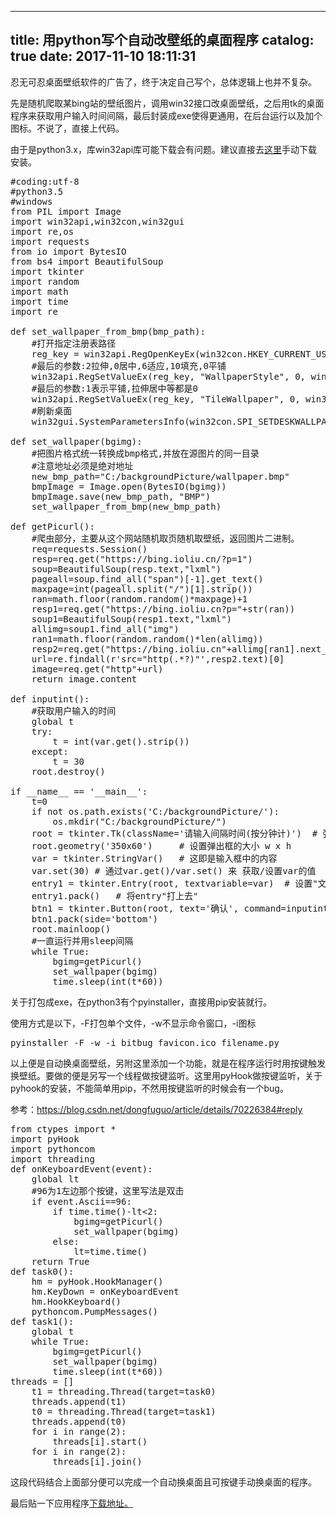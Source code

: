 
---
title: 用python写个自动改壁纸的桌面程序
catalog: true
date: 2017-11-10 18:11:31
---

忍无可忍桌面壁纸软件的广告了，终于决定自己写个，总体逻辑上也并不复杂。

先是随机爬取某bing站的壁纸图片，调用win32接口改桌面壁纸，之后用tk的桌面程序来获取用户输入时间间隔，最后封装成exe使得更通用，在后台运行以及加个图标。<!--more-->不说了，直接上代码。

由于是python3.x，库win32api库可能下载会有问题。建议直接去<a href="https://sourceforge.net/projects/pywin32/">这里</a>手动下载安装。
<pre>#coding:utf-8
#python3.5
#windows
from PIL import Image
import win32api,win32con,win32gui  
import re,os  
import requests
from io import BytesIO
from bs4 import BeautifulSoup
import tkinter
import random
import math
import time
import re

def set_wallpaper_from_bmp(bmp_path):  
    #打开指定注册表路径  
    reg_key = win32api.RegOpenKeyEx(win32con.HKEY_CURRENT_USER,"Control Panel\\Desktop",0,win32con.KEY_SET_VALUE)  
    #最后的参数:2拉伸,0居中,6适应,10填充,0平铺  
    win32api.RegSetValueEx(reg_key, "WallpaperStyle", 0, win32con.REG_SZ, "2")  
    #最后的参数:1表示平铺,拉伸居中等都是0  
    win32api.RegSetValueEx(reg_key, "TileWallpaper", 0, win32con.REG_SZ, "0")  
    #刷新桌面  
    win32gui.SystemParametersInfo(win32con.SPI_SETDESKWALLPAPER,bmp_path, win32con.SPIF_SENDWININICHANGE)  
  
def set_wallpaper(bgimg):  
    #把图片格式统一转换成bmp格式,并放在源图片的同一目录  
    #注意地址必须是绝对地址
    new_bmp_path="C:/backgroundPicture/wallpaper.bmp"
    bmpImage = Image.open(BytesIO(bgimg))
    bmpImage.save(new_bmp_path, "BMP")  
    set_wallpaper_from_bmp(new_bmp_path)  

def getPicurl():
    #爬虫部分，主要从这个网站随机取页随机取壁纸，返回图片二进制。
    req=requests.Session()
    resp=req.get("https://bing.ioliu.cn/?p=1")
    soup=BeautifulSoup(resp.text,"lxml")
    pageall=soup.find_all("span")[-1].get_text()
    maxpage=int(pageall.split("/")[1].strip())
    ran=math.floor(random.random()*maxpage)+1
    resp1=req.get("https://bing.ioliu.cn?p="+str(ran))
    soup1=BeautifulSoup(resp1.text,"lxml")
    allimg=soup1.find_all("img")
    ran1=math.floor(random.random()*len(allimg))
    resp2=req.get("https://bing.ioliu.cn"+allimg[ran1].next_sibling['href'])
    url=re.findall(r'src="http(.*?)"',resp2.text)[0]
    image=req.get("http"+url)
    return image.content

def inputint():
    #获取用户输入的时间
    global t
    try:
        t = int(var.get().strip())
    except:
        t = 30
    root.destroy()

if __name__ == '__main__':  
    t=0
    if not os.path.exists('C:/backgroundPicture/'):
        os.mkdir("C:/backgroundPicture/")
    root = tkinter.Tk(className='请输入间隔时间(按分钟计)')  # 弹出框框名
    root.geometry('350x60')     # 设置弹出框的大小 w x h
    var = tkinter.StringVar()   # 这即是输入框中的内容
    var.set(30) # 通过var.get()/var.set() 来 获取/设置var的值
    entry1 = tkinter.Entry(root, textvariable=var)  # 设置"文本变量"为var
    entry1.pack()   # 将entry"打上去"
    btn1 = tkinter.Button(root, text='确认', command=inputint)     # 按下此按钮(Input), 触发inputint函数
    btn1.pack(side='bottom')
    root.mainloop()
    #一直运行并用sleep间隔
    while True:
        bgimg=getPicurl()
        set_wallpaper(bgimg)
        time.sleep(int(t*60))</pre>
关于打包成exe，在python3有个pyinstaller，直接用pip安装就行。

使用方式是以下，-F打包单个文件，-w不显示命令窗口，-i图标
<pre>pyinstaller -F -w -i bitbug_favicon.ico filename.py</pre>
以上便是自动换桌面壁纸，另附这里添加一个功能，就是在程序运行时用按键触发换壁纸。要做的便是另写一个线程做按键监听。这里用pyHook做按键监听，关于pyhook的安装，不能简单用pip，不然用按键监听的时候会有一个bug。

参考：<a href="https://blog.csdn.net/dongfuguo/article/details/70226384#reply">https://blog.csdn.net/dongfuguo/article/details/70226384#reply</a>
<pre>from ctypes import *
import pyHook
import pythoncom
import threading
def onKeyboardEvent(event):
    global lt
    #96为1左边那个按键，这里写法是双击
    if event.Ascii==96:
        if time.time()-lt&lt;2:
            bgimg=getPicurl()
            set_wallpaper(bgimg)
        else:
            lt=time.time()
    return True
def task0():
    hm = pyHook.HookManager()
    hm.KeyDown = onKeyboardEvent
    hm.HookKeyboard()
    pythoncom.PumpMessages()
def task1():
    global t
    while True:
        bgimg=getPicurl()
        set_wallpaper(bgimg)
        time.sleep(int(t*60))
threads = []
    t1 = threading.Thread(target=task0)
    threads.append(t1)
    t0 = threading.Thread(target=task1)
    threads.append(t0)
    for i in range(2):
        threads[i].start()
    for i in range(2):
        threads[i].join()</pre>
这段代码结合上面部分便可以完成一个自动换桌面且可按键手动换桌面的程序。

最后贴一下应用程序<a href="http://pan.baidu.com/s/1c1YXoje">下载地址。</a>
